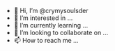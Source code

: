 - 👋 Hi, I’m @crymysoulsder
- 👀 I’m interested in ...
- 🌱 I’m currently learning ...
- 💞️ I’m looking to collaborate on ...
- 📫 How to reach me ...

<!---
crymysoulsder/crymysoulsder is a ✨ special ✨ repository because its `README.md` (this file) appears on your GitHub profile.
You can click the Preview link to take a look at your changes.
--->
